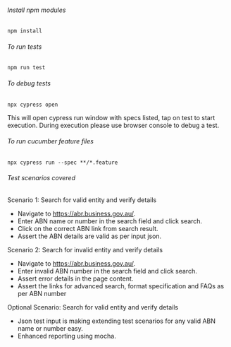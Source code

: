 ###### Install npm modules ######
```
npm install
```

###### To run tests ######
```
npm run test
```

###### To debug tests ######
```
npx cypress open
```

This will open cypress run window with specs listed, tap on test to start execution. During execution please use browser console to debug a test.

###### To run cucumber feature files ######
```
npx cypress run --spec **/*.feature
```

###### Test scenarios covered ######
Scenario 1: Search for valid entity and verify details
- Navigate to https://abr.business.gov.au/.
- Enter ABN name or number in the search field and click search.
- Click on the correct ABN link from search result.
- Assert the ABN details are valid as per input json.

Scenario 2: Search for invalid entity and verify details
- Navigate to https://abr.business.gov.au/.
- Enter invalid ABN number in the search field and click search.
- Assert error details in the page content.
- Assert the links for advanced search, format specification and FAQs as per ABN number

Optional Scenario: Search for valid entity and verify details
- Json test input is making extending test scenarios for any valid ABN name or number easy.
- Enhanced reporting using mocha.
